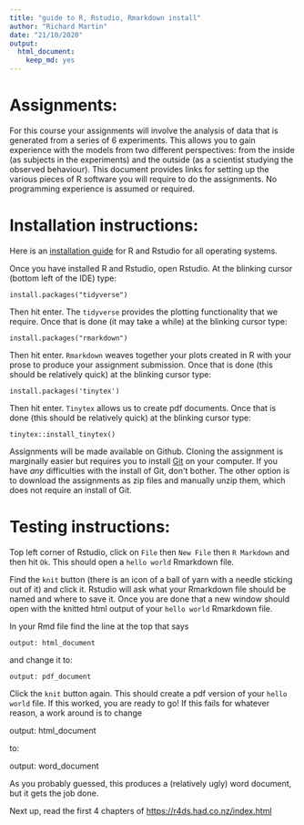 ```yaml
---
title: "guide to R, Rstudio, Rmarkdown install"
author: "Richard Martin"
date: "21/10/2020"
output:
  html_document:
    keep_md: yes
---
```




# Assignments:

For this course your assignments will involve the analysis of data that is generated from a series of 6 experiments.  This allows you to gain experience with the models from two different perspectives: from the inside (as subjects in the experiments) and the outside (as a scientist studying the observed behaviour). This document provides links for setting up the various pieces of R software you will require to do the assignments. No programming experience is assumed or required. 

# Installation instructions:

Here is an [installation guide](https://techvidvan.com/tutorials/install-r/) for R and Rstudio for all operating systems.

Once you have installed R and Rstudio, open Rstudio. At the blinking cursor (bottom left of the IDE) type:

    install.packages("tidyverse")

Then hit enter. The `tidyverse` provides the plotting functionality that we require.  Once that is done (it may take a while) at the blinking cursor type:

    install.packages("rmarkdown")

Then hit enter. `Rmarkdown` weaves together your plots created in R with your prose to produce your assignment submission. Once that is done (this should be relatively quick) at the blinking cursor type:

    install.packages('tinytex')

Then hit enter. `Tinytex` allows us to create pdf documents.  Once that is done (this should be relatively quick) at the blinking cursor type:

    tinytex::install_tinytex()
    
Assignments will be made available on Github.  Cloning the assignment is marginally easier but requires you to install [Git](https://git-scm.com/downloads) on your computer.  If you have *any* difficulties with the install of Git, don't bother.  The other option is to download the assignments as zip files and manually unzip them, which does not require an install of Git.

# Testing instructions:

Top left corner of Rstudio, click on `File` then `New File` then `R Markdown` and then hit `Ok`.  This should open a `hello world` Rmarkdown file. 

Find the `knit` button (there is an icon of a ball of yarn with a needle sticking out of it) and click it. Rstudio will ask what your Rmarkdown file should be named and where to save it. Once you are done that a new window should open with the knitted html output of your `hello world` Rmarkdown file.

In your Rmd file find the line at the top that says 

    output: html_document
    
and change it to:

    output: pdf_document
    
Click the `knit` button again.  This should create a pdf version of your `hello world` file. If this worked, you are ready to go! If this fails for whatever reason, a work around is to change     

output: html_document

to:

output: word_document

As you probably guessed, this produces a (relatively ugly) word document, but it gets the job done. 

Next up, read the first 4 chapters of https://r4ds.had.co.nz/index.html

